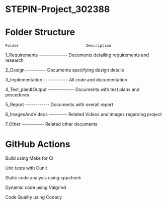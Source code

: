 # STEPIN-Project_302388


# Folder Structure

    Folder	                            Description
    
1_Requirements	-------------- Documents detailing requirements and research

2_Design ----------           Documents specifying design details

3_Implementation	------------        All code and documentation

4_Test_plan&Output -------------      	Documents with test plans and procedures

5_Report	    ------------            Documents with overall report

6_ImagesAndVideos   ---------    	Related Videos and images regarding project

7_Other	     -----------             Related other documents


# GitHub Actions

Build using Make for CI

Unit tests with Cunit

Static code analysis using cppcheck

Dynamic code using Valgrind

Code Quality using Codacy

